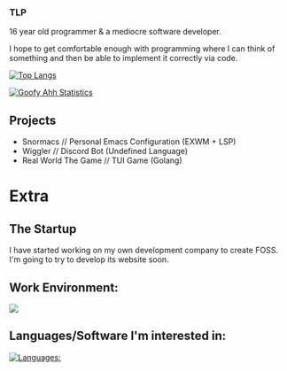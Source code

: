### TLP
16 year old programmer & a mediocre software developer. 

I hope to get comfortable enough with programming where I can think of something and then be
able to implement it correctly via code.

[![Top Langs](https://github-readme-stats.vercel.app/api/top-langs/?username=thelinuxpirate&theme=dark)](https://github.com/pinguinoretr0/github-readme-stats)


[![Goofy Ahh Statistics](https://github-readme-stats.vercel.app/api?username=thelinuxpirate&theme=dark)](https://github.com/pinguinoretr0/github-readme-stats)

## Projects
- Snormacs // Personal Emacs Configuration (EXWM + LSP)
- Wiggler // Discord Bot (Undefined Language)
- Real World The Game // TUI Game (Golang)

# Extra
## The Startup
I have started working on my own development company to 
create FOSS. I'm going to try to develop its website soon.

## Work Environment:
[![](https://skillicons.dev/icons?i=emacs,linux,neovim,discord)](https://skillicons.dev)

## Languages/Software I'm interested in:
[![Languages:](https://skillicons.dev/icons?i=rust,haskell,nim,c,zig,go,ts,lua&perline=3)](https://skillicons.dev)
